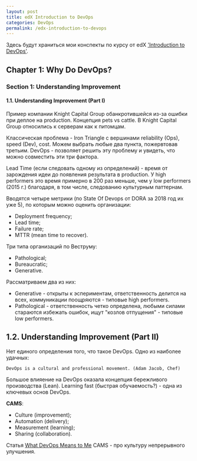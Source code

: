 ```yaml
---
layout: post
title: edX Introduction to DevOps
categories: DevOps
permalink: /edx-introduction-to-devops
---
```


Здесь будут храниться мои конспекты по курсу от edX ['Introduction to DevOps'](https://courses.edx.org/courses/course-v1:LinuxFoundationX+LFS161x+2T2016/course/).

<!---excerpt-break-->

## Chapter 1: Why Do DevOps?
### Section 1: Understanding Improvement
#### 1.1. Understanding Improvement (Part I)

Пример компании Knight Capital Group обанкротившейся из-за ошибки при деплое на production. Концепция pets vs cattle. В Knight Capital Group относились к серверам как к питомцам.

Классическая проблема - Iron Triangle с вершинами reliability (Ops), speed (Dev), cost. Можем выбрать любые два пункта, пожервтовав третьим. DevOps - позволяет решить эту проблему и увидеть, что можно совместить эти три фактора.

Lead Time (если следовать одному из определений) - время от зарождения идеи до появления результата в production. У high performers это время примерно в 200 раз меньше, чем у low performers (2015 г.) благодаря, в том числе, следованию культурным паттернам.

Вводятся четыре метрики (по State Of Devops от DORA за 2018 год их уже 5), по которым можно оценить организации:

* Deployment frequency;
* Lead time;
* Failure rate;
* MTTR (mean time to recover).

Три типа организаций по Веструму:

* Pathological;
* Bureaucratic;
* Generative.

Рассматриваем два из них:

* Generative - открыты к эспериментам, ответственность делится на всех, коммуникации поощряются - типовые high performers.
* Pathological - ответственность четко определена, любыми силами стараются избежать ошибок, ищут "козлов отпущения" - типовые low performers.

## 1.2. Understanding Improvement (Part II)

Нет единого определения того, что такое DevOps. Одно из наиболее удачных:
```
DevOps is a cultural and professional movement. (Adam Jacob, Chef)
```

Большое влияение на DevOps оказала концепция бережливого производства (Lean).
Learning fast (быстрая обучаемость?) - одна из ключевых основ DevOps.

**CAMS**:

* Culture (improvement);
* Automation (delivery);
* Measurement (learning);
* Sharing (collaboration).

Статья [What DevOps Means to Me](https://blog.chef.io/2010/07/16/what-devops-means-to-me/)
CAMS - про культуру непрерывного улучшения.
